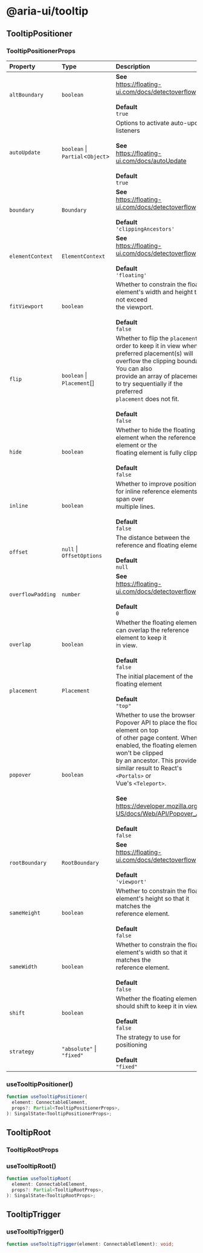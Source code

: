 # @aria-ui/tooltip

## TooltipPositioner

### TooltipPositionerProps

<!-- prettier-ignore-start -->

| Property | Type | Description |
| :------ | :------ | :------ |
| `altBoundary` | `boolean` | **See**<br />https://floating-ui.com/docs/detectoverflow<br /><br />**Default**<br />` true ` |
| `autoUpdate` | `boolean` \| `Partial`\<`Object`\> | Options to activate auto-update listeners<br /><br />**See**<br />https://floating-ui.com/docs/autoUpdate<br /><br />**Default**<br />` true ` |
| `boundary` | `Boundary` | **See**<br />https://floating-ui.com/docs/detectoverflow<br /><br />**Default**<br />` 'clippingAncestors' ` |
| `elementContext` | `ElementContext` | **See**<br />https://floating-ui.com/docs/detectoverflow<br /><br />**Default**<br />` 'floating' ` |
| `fitViewport` | `boolean` | Whether to constrain the floating element's width and height to not exceed<br />the viewport.<br /><br />**Default**<br />` false ` |
| `flip` | `boolean` \| `Placement`[] | Whether to flip the `placement` in order to keep it in view when the<br />preferred placement(s) will overflow the clipping boundary. You can also<br />provide an array of placements to try sequentially if the preferred<br />`placement` does not fit.<br /><br />**Default**<br />` false ` |
| `hide` | `boolean` | Whether to hide the floating element when the reference element or the<br />floating element is fully clipped.<br /><br />**Default**<br />` false ` |
| `inline` | `boolean` | Whether to improve positioning for inline reference elements that span over<br />multiple lines.<br /><br />**Default**<br />` false ` |
| `offset` | `null` \| `OffsetOptions` | The distance between the reference and floating element.<br /><br />**Default**<br />` null ` |
| `overflowPadding` | `number` | **See**<br />https://floating-ui.com/docs/detectoverflow<br /><br />**Default**<br />` 0 ` |
| `overlap` | `boolean` | Whether the floating element can overlap the reference element to keep it<br />in view.<br /><br />**Default**<br />` false ` |
| `placement` | `Placement` | The initial placement of the floating element<br /><br />**Default**<br />` "top" ` |
| `popover` | `boolean` | Whether to use the browser Popover API to place the floating element on top<br />of other page content. When enabled, the floating element won't be clipped<br />by an ancestor. This provides a similar result to React's `<Portals>` or<br />Vue's `<Teleport>`.<br /><br />**See**<br />https://developer.mozilla.org/en-US/docs/Web/API/Popover_API<br /><br />**Default**<br />` false ` |
| `rootBoundary` | `RootBoundary` | **See**<br />https://floating-ui.com/docs/detectoverflow<br /><br />**Default**<br />` 'viewport' ` |
| `sameHeight` | `boolean` | Whether to constrain the floating element's height so that it matches the<br />reference element.<br /><br />**Default**<br />` false ` |
| `sameWidth` | `boolean` | Whether to constrain the floating element's width so that it matches the<br />reference element.<br /><br />**Default**<br />` false ` |
| `shift` | `boolean` | Whether the floating element should shift to keep it in view.<br /><br />**Default**<br />` false ` |
| `strategy` | `"absolute"` \| `"fixed"` | The strategy to use for positioning<br /><br />**Default**<br />` "fixed" ` |

<!-- prettier-ignore-end -->

### useTooltipPositioner()

```ts
function useTooltipPositioner(
  element: ConnectableElement,
  props?: Partial<TooltipPositionerProps>,
): SingalState<TooltipPositionerProps>;
```

## TooltipRoot

### TooltipRootProps

### useTooltipRoot()

```ts
function useTooltipRoot(
  element: ConnectableElement,
  props?: Partial<TooltipRootProps>,
): SingalState<TooltipRootProps>;
```

## TooltipTrigger

### useTooltipTrigger()

```ts
function useTooltipTrigger(element: ConnectableElement): void;
```
